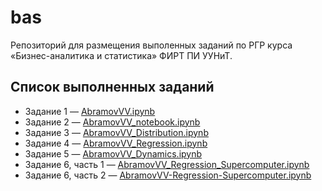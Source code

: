 # bas

Репозиторий для размещения выполенных заданий по РГР курса «Бизнес-аналитика и статистика» ФИРТ ПИ УУНиТ.

## Список выполненных заданий

* Задание 1 — [AbramovVV.ipynb](/AbramovVV.ipynb)
* Задание 2 — [AbramovVV_notebook.ipynb](/AbramovVV_notebook.ipynb)
* Задание 3 — [AbramovVV_Distribution.ipynb](/AbramovVV_Distribution.ipynb)
* Задание 4 — [AbramovVV_Regression.ipynb](/AbramovVV_Regression.ipynb)
* Задание 5 — [AbramovVV_Dynamics.ipynb](/AbramovVV_Dynamics.ipynb)
* Задание 6, часть 1 — [AbramovVV_Regression_Supercomputer.ipynb](/AbramovVV_Regression_Supercomputer.ipynb)
* Задание 6, часть 2 — [AbramovVV-Regression-Supercomputer.ipynb](/AbramovVV-Regression-Supercomputer.ipynb)